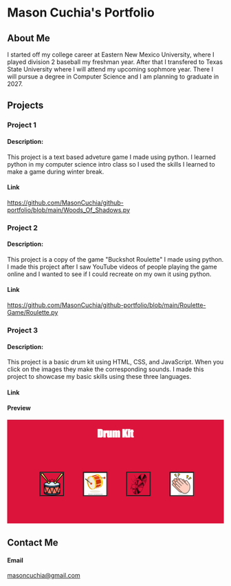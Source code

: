# Mason Cuchia's Portfolio
 
## About Me
I started off my college career at Eastern New Mexico University, where I played division 2 baseball my freshman year. After that I transfered to Texas State University where I will attend my upcoming sophmore year. There I will pursue a degree in Computer Science and I am planning to graduate in 2027.  


## Projects

### Project 1

#### Description:
 This project is a text based adveture game I made using python. I learned python in my computer science intro class so I used the skills I learned to make a game during winter break. 

#### Link 
https://github.com/MasonCuchia/github-portfolio/blob/main/Woods_Of_Shadows.py 

### Project 2

#### Description:
 This project is a copy of the game "Buckshot Roulette" I made using python. I made this project after I saw YouTube videos of people playing the game online and I wanted to see if I could recreate on my own it using python.

#### Link 
https://github.com/MasonCuchia/github-portfolio/blob/main/Roulette-Game/Roulette.py

### Project 3

#### Description:
 This project is a basic drum kit using HTML, CSS, and JavaScript. When you click on the images they make the corresponding sounds. I made this project to showcase my basic skills using these three languages.

#### Link 


 #### Preview
![Alt text](image.png)

## Contact Me 

#### Email
masoncuchia@gmail.com